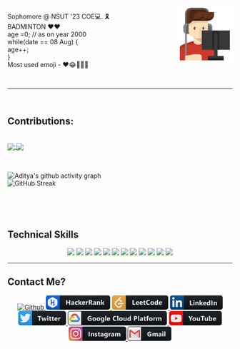 <!-- # Welcome 😎 -->
<!-- <div>
  <span style="align:center"><img width ="50%" src = "https://github.com/weirdrag08/weirdrag08/blob/main/HelloWorld!.gif" alt= "Welcome"/></span>
  <span style="display: inline; float:left; "><p> Sophomore @ NSUT '23 COE💻. 🎗️ <br>
BADMINTON ♥️❤️ <br>
age =0; // as on year 2000 <br>
while(date == 08 Aug) { <br>
age++; <br>
} <br>
Most used emoji - ❤️😂✌🏻💙</p></span>
</div> -->
<img align="right" src= "https://github.com/weirdrag08/weirdrag08/blob/main/gamer.svg" width="25%">
<p align= "left">
    Sophomore @ NSUT '23 COE💻. 🎗️ <br>
    BADMINTON ♥️❤️ <br>
    age =0; // as on year 2000 <br>
    while(date == 08 Aug) { <br>
    age++; <br>
    } <br>
    Most used emoji - ❤️😂✌🏻💙
</p>

<!--
<img width ="60%" src = "https://github.com/weirdrag08/weirdrag08/blob/main/animated-welcome-image-0112.gif" alt= "Welcome"/>
**weirdrag08/weirdrag08** is a ✨ _special_ ✨ repository because its `README.md` (this file) appears on your GitHub profile.

Here are some ideas to get you started:

- 🔭 I’m currently working on ...
- 🌱 I’m currently learning ...
- 👯 I’m looking to collaborate on ...
- 🤔 I’m looking for help with ...
- 💬 Ask me about ...
- 📫 How to reach me: ...
- 😄 Pronouns: ...
- ⚡ Fun fact: ...
-->

<br>
<hr>
<br>
<h2>Contributions:</h2>

<br>
<a href="https://github-readme-stats.vercel.app/api?username=weirdrag08&show_icons=true&theme=merko">
  <img align="center" src="https://github-readme-stats.vercel.app/api?username=weirdrag08&show_icons=true&theme=merko" />
</a>
<a href="https://github-readme-stats.vercel.app/api/top-langs/?username=weirdrag08&langs_count=10&theme=merko">
  <img align="center" src="https://github-readme-stats.vercel.app/api/top-langs/?username=weirdrag08&langs_count=10&theme=merko" />
</a>

<br>
<br>
<br>


![Aditya's github activity graph](https://activity-graph.herokuapp.com/graph?username=weirdrag08&theme=react-dark)
<br>
![GitHub Streak](https://github-readme-streak-stats.herokuapp.com/?user=weirdrag08&theme=vision-friendly-dark)

<br>
<br>
<br>
<h2>Technical Skills</h2>

<p align ="center">
  <code><img src="https://img.icons8.com/color/48/000000/c-plus-plus-logo.png"/></code>
  <code><img src="https://img.icons8.com/color/48/fa314a/c-programming.png"/></code>
  <code><img src="https://img.icons8.com/color/48/fa314a/python.png"/></code>
  <code><img src="https://img.icons8.com/color/48/000000/html-5.png"/></code>
  <code><img src="https://img.icons8.com/color/48/000000/css3.png"/></code>
  <code><img src="https://img.icons8.com/color/48/000000/javascript-logo-1.png"/></code>
  <code><img src="https://img.icons8.com/dusk/64/4a90e2/php-logo.png"/></code>
  <code><img src="https://img.icons8.com/color/50/000000/bootstrap.png"/></code>
  <code><img src="https://img.icons8.com/ios-filled/50/26e07f/jquery.png"/></code>
  <code><img src="https://img.icons8.com/color/64/000000/git.png"/></code>
  <code><img src="https://img.icons8.com/color/64/000000/github.png"/></code>
  <code><img src="https://img.icons8.com/color/48/fa314a/object.png"/></code>
</p>



<hr>
<h2>Contact Me?</h2>
<!-- <code><img src="https://img.icons8.com/color/64/000000/react-native.png"/></code> -->
<!-- <code><img src="https://img.icons8.com/ios-filled/50/fa314a/database-restore.png"/></code> -->
<p align ="center">
   <a href="https://github.com/weirdrag08">
    <img src="https://img.shields.io/badge/GitHub-100000?style=for-the-badge&logo=github&logoColor=white" width ="10%" alt="Github">
  </a>
   <a href="https://www.hackerrank.com/anand_aditya0803">
    <img src="https://github.com/weirdrag08/weirdrag08/blob/main/hackerrank.png" alt="Hackerrank">
  </a>
    <a href="https://leetcode.com/fastrail08/">
    <img src="https://github.com/weirdrag08/weirdrag08/blob/main/leetcode.png" alt="Leetcode">
  </a>
   <a href="https://www.linkedin.com/in/aditya-anand-ab47001a9/">
    <img src="https://github.com/weirdrag08/weirdrag08/blob/main/linkedin.png" alt="Linkedin">
  </a>
  <a href="https://twitter.com/anandAd98670736">
    <img src="https://github.com/weirdrag08/weirdrag08/blob/main/twitter.png" alt="Twitter">
  </a>
  <a href="https://www.qwiklabs.com/public_profiles/19cbd967-afda-481e-b453-8992e792755a">
    <img src="https://github.com/weirdrag08/weirdrag08/blob/main/google_cloud_platform.png" alt="Google Cloud">
  </a>
 <a href="https://www.youtube.com/channel/UCssGMYRs2yc43FwSXR98MbA">
    <img src="https://github.com/weirdrag08/weirdrag08/blob/main/youtube.png" alt="Youtube">
  </a>
 <a href="https://www.instagram.com/_adityaanand00_/">
    <img src="https://github.com/weirdrag08/weirdrag08/blob/main/instagram.png" alt="Instagram">
  </a>
 <a href="mailto:anand.aditya0803@gmail.com/">
    <img src="https://github.com/weirdrag08/weirdrag08/blob/main/gmail.png" alt="Gmail">
  </a>
</p>
  
